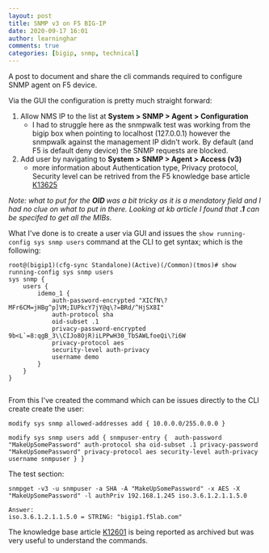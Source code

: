 ```yaml
---
layout: post
title: SNMP v3 on F5 BIG-IP
date: 2020-09-17 16:01
author: learninghar
comments: true
categories: [bigip, snmp, technical]
---
```

<!-- wp:paragraph -->
<p>A post to document and share the cli commands required to configure SNMP agent on F5 device.</p>
<!-- /wp:paragraph -->

<!-- wp:paragraph -->
<p>Via the GUI the configuration is pretty much straight forward:</p>
<!-- /wp:paragraph -->

<!-- wp:list {"ordered":true} -->
<ol><li>Allow NMS IP to the list at <strong>System &gt; SNMP &gt; Agent &gt; Configuration</strong><ul><li>I had to struggle here as the snmpwalk test was working from the bigip box when pointing to localhost (127.0.0.1) however the snmpwalk against the management IP didn't work. By default (and F5 is default deny device) the SNMP requests are blocked.</li></ul></li><li>Add user by navigating to <strong>System &gt; SNMP &gt; Agent &gt; Access (v3)</strong><ul><li>more information about Authentication type, Privacy protocol, Security level can be retrived from the F5 knowledge base article <a rel="noreferrer noopener" href="https://support.f5.com/csp/article/K13625" target="_blank">K13625</a></li></ul></li></ol>
<!-- /wp:list -->

<!-- wp:paragraph -->
<p><em>Note: what to put for the <strong>OID </strong>was a bit tricky as it is a mendatory field and I had no clue on what to put in there. Looking at kb article I found that <strong>.1</strong> can be specifed to get all the MIBs.</em></p>
<!-- /wp:paragraph -->

<!-- wp:paragraph -->
<p></p>
<!-- /wp:paragraph -->

<!-- wp:paragraph -->
<p>What I've done is to create a user via GUI and issues the <code>show running-config sys snmp users</code> command at the CLI to get syntax; which is the following:</p>
<!-- /wp:paragraph -->

<!-- wp:code -->
<pre class="wp-block-code"><code>root@(bigip1)(cfg-sync Standalone)(Active)(/Common)(tmos)# show running-config sys snmp users
sys snmp {
    users {
        idemo_1 {
            auth-password-encrypted "XICfN\?MFr6CM=jHBg^p]VM;IUPkcY7jY@q\?=BRd/^HjSX8I"
            auth-protocol sha
            oid-subset .1
            privacy-password-encrypted 9b&lt;L`=8:qgB_3\\CIJo8OjR)iLPPwH30_TbSAWLfoeQi\?i6W
            privacy-protocol aes
            security-level auth-privacy
            username demo
        }
    }
}

</code></pre>
<!-- /wp:code -->

<!-- wp:paragraph -->
<p>From this I've created the command which can be issues directly to the CLI create create the user:</p>
<!-- /wp:paragraph -->

<!-- wp:code -->
<pre class="wp-block-code"><code>modify sys snmp allowed-addresses add { 10.0.0.0/255.0.0.0 }

modify sys snmp users add { snmpuser-entry {  auth-password "MakeUpSomePassword" auth-protocol sha oid-subset .1 privacy-password "MakeUpSomePassword" privacy-protocol aes security-level auth-privacy username snmpuser } }</code></pre>
<!-- /wp:code -->

<!-- wp:paragraph -->
<p>The test section:</p>
<!-- /wp:paragraph -->

<!-- wp:code -->
<pre class="wp-block-code"><code>snmpget -v3 -u snmpuser -a SHA -A "MakeUpSomePassword" -x AES -X "MakeUpSomePassword" -l authPriv 192.168.1.245 iso.3.6.1.2.1.1.5.0

Answer:
iso.3.6.1.2.1.1.5.0 = STRING: "bigip1.f5lab.com"
</code></pre>
<!-- /wp:code -->

<!-- wp:paragraph -->
<p></p>
<!-- /wp:paragraph -->

<!-- wp:paragraph -->
<p>The knowledge base article <a rel="noreferrer noopener" href="https://support.f5.com/csp/article/K12601" target="_blank">K12601</a> is being reported as archived but was very useful to understand the commands.</p>
<!-- /wp:paragraph -->
